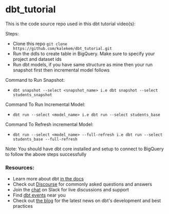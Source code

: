 # dbt_tutorial

This is the code source repo used in this dbt tutorial video(s): 

Steps:
 - Clone this repo `git clone https://github.com/kalekem/dbt_tutorial.git `
 - Run the ddls to create table in BigQuery. Make sure to specify your project and dataset ids
 - Run dbt models, if you have same structure as mine then your run snapshot first then incremental model follows

 Command to Run Snapshot:
 - `dbt snapshot --select <snapshot_name> i.e dbt snapshot --select students_snapshot`

 Command To Run Incremental Model:
 - `dbt run --select <model_name> i.e dbt run --select students_base`

 Command To Refresh incremental Model:
 - `dbt run --select <model_name> --full-refresh i.e dbt run --select students_base --full-refresh`

Note: You should have dbt core installed and setup to connect to BigQuery to follow the above steps successfully

### Resources:
- Learn more about dbt [in the docs](https://docs.getdbt.com/docs/introduction)
- Check out [Discourse](https://discourse.getdbt.com/) for commonly asked questions and answers
- Join the [chat](https://community.getdbt.com/) on Slack for live discussions and support
- Find [dbt events](https://events.getdbt.com) near you
- Check out [the blog](https://blog.getdbt.com/) for the latest news on dbt's development and best practices
